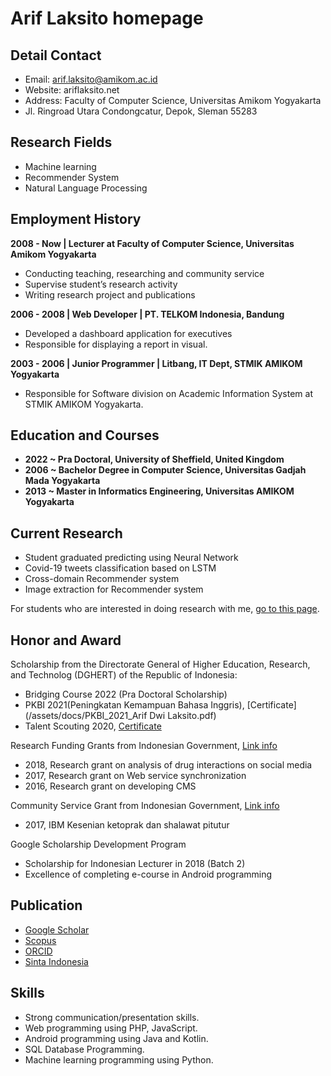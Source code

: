 # Arif Laksito homepage

## Detail Contact

- Email: arif.laksito@amikom.ac.id
- Website: ariflaksito.net
- Address: Faculty of Computer Science, Universitas Amikom Yogyakarta
- Jl. Ringroad Utara Condongcatur, Depok, Sleman 55283

## Research Fields
- Machine learning
- Recommender System
- Natural Language Processing

## Employment History
**2008 - Now | Lecturer at Faculty of Computer Science, Universitas Amikom Yogyakarta**
- Conducting teaching, researching and community service
- Supervise student’s research activity
- Writing research project and publications

**2006 - 2008 | Web Developer | PT. TELKOM Indonesia, Bandung**
- Developed a dashboard application for executives
- Responsible for displaying a report in visual.

**2003 - 2006 | Junior Programmer | Litbang, IT Dept, STMIK AMIKOM Yogyakarta**
- Responsible for Software division on Academic Information System at STMIK AMIKOM Yogyakarta.

## Education and Courses
- **2022 ~ Pra Doctoral, University of Sheffield, United Kingdom**
- **2006 ~ Bachelor Degree in Computer Science, Universitas Gadjah Mada Yogyakarta**
- **2013 ~ Master in Informatics Engineering, Universitas AMIKOM Yogyakarta**


<!-- - **Apr 2021 ~ Datacamp**, Introduction to Natural Language Processing in Python - [See Credential](https://www.datacamp.com/statement-of-accomplishment/course/923c9e6b1366e4e1de3715b7737975aa994b252b)
- **Apr 2021 ~ Datacamp**, Building Recommendation Engines in Python - [See Credential](https://www.datacamp.com/statement-of-accomplishment/course/ecaf48b52f1f9449341a6b9593637b70a540a3a2)
- **Oct 2020 ~ Dicoding**, Belajar Machine Learning untuk Pemula - [See Credential](https://www.dicoding.com/certificates/JMZVM236OZN9)
- **Sep 2020 ~ Coursera and University of Minnesota**, Recommender Systems: Matrix factorization and Advanced techniques. Grade Achieved: 100.00% - [See Credential](https://www.coursera.org/account/accomplishments/certificate/QRU9Q24EUZ3M)
- **Sep 2020 ~ Datacamp**, Building Recommendation Engines with PySpark. - [See Credential](https://www.datacamp.com/statement-of-accomplishment/course/ac0b2da3a7c1929fb911ad61ac056ff7212c4b26)
- **Sep 2020 ~ Datacamp**, Supervised Learning with scikit-learn. - [See Credential](https://www.datacamp.com/statement-of-accomplishment/course/e558b87ce3aef6fb09523c793076748155278811)
- **Sep 2020 ~ Datacamp**, Unsupervised Learning in Python. - [See Credential](https://www.datacamp.com/statement-of-accomplishment/course/7ddbb94f62e72d6e7bf8f7f9864d3de69e2a4860)
- **Aug 2020 ~ Coursera and University of Minnesota**, Recommender Systems: Evaluation and Metrics. Grade Achieved: 93.00% - [See Credential](https://www.coursera.org/account/accomplishments/certificate/MBK6LEJX2QJK)
- **Jul 2020 ~ Sanbercode**, Python - Data Science on 15 June - 10 July 2020. Grade Achieved: 88.00% - [See Credential](/assets/docs/Sanbercode_Data_Science.pdf)
- **Jul 2020 ~ Coursera and University of Minnesota**, Nearest Neighbor Collaborative Filtering. Grade Achieved: 96.00% - [See Credential](https://www.coursera.org/account/accomplishments/certificate/JUCUEQ5M2ZZH)
- **Jun 2020 ~ DQLab Data Challenge & BI Traveloka**: Hotel Search Engine Project. - [See Credential](/assets/docs/DQLab_Data_Challenge_Hotel_Rec.jpg)
- **Jun 2020 ~ Coursera and University of Minnesota**, Introduction to Recommender Systems: Non-Personalized and Content-Based. Completed 4 weeks; an average of 3-7 hours per week, plus 2-5 hours per week for honors track. Grade Achieved: 88.23% - [See Credential](https://www.coursera.org/account/accomplishments/certificate/PCC5EWSW8CDT)
- **Nov 2019 ~ Dicoding**, Android Jetpack Pro. - [See Credential](https://www.dicoding.com/certificates/4EXGY6REEXRL)
- **Dec 2018 ~ Dicoding**, Kotlin Android Developer Expert. - [See Credential](https://www.dicoding.com/certificates/1OP8DLOGVPQK)
- **Aug 2018 ~ Dicoding**, Belajar Fundamental Aplikasi Android. - [See Credential](https://www.dicoding.com/certificates/0LZ0D30ORX65)
- **Apr 2014 ~ Certificate of completion Java Programming, Oracle Academy**, Jakarta, Indonesia. Successfully completed 32 hours of professional development for Java Programming. - [See Credential](/assets/docs/Oracle_Java_Programming.jpg)
- **March 2013 ~ Certificate of completion Java Fundamentals, Oracle Academy**, Jakarta, Indonesia. Successfully completed 40 hours of professional development for the Java Fundamentals. - [See Credential](/assets/docs/Oracle_Java_Fundamental.jpg) -->


## Current Research
- Student graduated predicting using Neural Network
- Covid-19 tweets classification based on LSTM
- Cross-domain Recommender system
- Image extraction for Recommender system

For students who are interested in doing research with me, [go to this page](https://blog.ariflaksito.net/p/join-research.html).

## Honor and Award
Scholarship from the Directorate General of Higher Education, Research, and Technolog (DGHERT) of the Republic of Indonesia:
- Bridging Course 2022 (Pra Doctoral Scholarship)
- PKBI 2021(Peningkatan Kemampuan Bahasa Inggris), [Certificate](/assets/docs/PKBI_2021_Arif Dwi Laksito.pdf)
- Talent Scouting 2020, [Certificate](/assets/docs/TS_Dikti_2020.pdf)

Research Funding Grants from Indonesian Government, [Link info](https://sinta.kemdikbud.go.id/authors/profile/6098026/?view=researches)
- 2018, Research grant on analysis of drug interactions on social media
- 2017, Research grant on Web service synchronization
- 2016, Research grant on developing CMS

Community Service Grant from Indonesian Government, [Link info](https://sinta.kemdikbud.go.id/authors/profile/6098026/?view=services)
- 2017, IBM Kesenian ketoprak dan shalawat pitutur

Google Scholarship Development Program
- Scholarship for Indonesian Lecturer in 2018 (Batch 2)
- Excellence of completing e-course in Android programming

## Publication
- [Google Scholar](https://scholar.google.co.id/citations?user=9zhrw7YAAAAJ&hl=id)
- [Scopus](https://www.scopus.com/authid/detail.uri?authorId=57200217326)
- [ORCID](https://orcid.org/0000-0003-4679-2544)
- [Sinta Indonesia](https://sinta3.ristekbrin.go.id/authors/profile/6098026)

## Skills
- Strong communication/presentation skills.
- Web programming using PHP, JavaScript.
- Android programming using Java and Kotlin.
- SQL Database Programming.
- Machine learning programming using Python.
